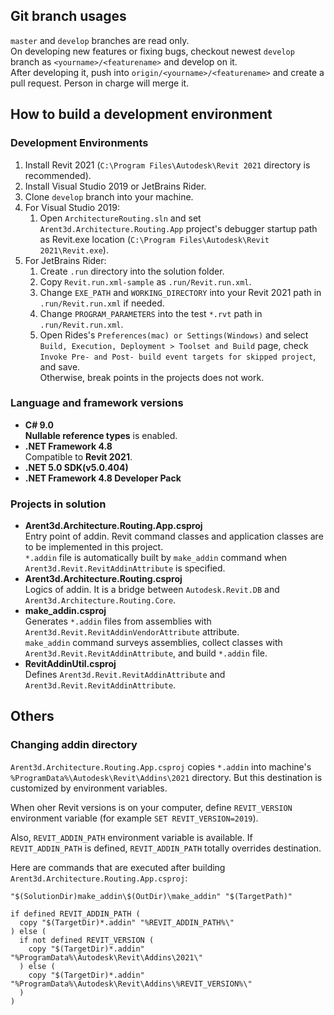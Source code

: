 ## Git branch usages

`master` and `develop` branches are read only.  
On developing new features or fixing bugs, checkout newest `develop` branch as `<yourname>/<featurename>` and develop on it.  
After developing it, push into `origin/<yourname>/<featurename>` and create a pull request. Person in charge will merge it.

## How to build a development environment

### Development Environments

1. Install Revit 2021 (`C:\Program Files\Autodesk\Revit 2021` directory is recommended).
1. Install Visual Studio 2019 or JetBrains Rider.
1. Clone `develop` branch into your machine.
1. For Visual Studio 2019:
	1. Open `ArchitectureRouting.sln` and set `Arent3d.Architecture.Routing.App` project's debugger startup path as Revit.exe location (`C:\Program Files\Autodesk\Revit 2021\Revit.exe`).
1. For JetBrains Rider:
	1. Create `.run` directory into the solution folder.
	1. Copy `Revit.run.xml-sample` as `.run/Revit.run.xml`.
	1. Change `EXE_PATH` and `WORKING_DIRECTORY` into your Revit 2021 path in `.run/Revit.run.xml` if needed.
	1. Change `PROGRAM_PARAMETERS` into the test `*.rvt` path in `.run/Revit.run.xml`.
	1. Open Rides's `Preferences(mac) or Settings(Windows)` and select `Build, Execution, Deployment > Toolset and Build` page, check `Invoke Pre- and Post- build event targets for skipped project`, and save.  
		Otherwise, break points in the projects does not work.

### Language and framework versions

- **C# 9.0**  
	**Nullable reference types** is enabled.
- **.NET Framework 4.8**  
	Compatible to **Revit 2021**.
- **.NET 5.0 SDK(v5.0.404)** 
- **.NET Framework 4.8 Developer Pack** 

### Projects in solution

- **Arent3d.Architecture.Routing.App.csproj**  
	Entry point of addin. Revit command classes and application classes are to be implemented in this project.  
	`*.addin` file is automatically built by `make_addin` command when `Arent3d.Revit.RevitAddinAttribute` is specified.  
- **Arent3d.Architecture.Routing.csproj**  
	Logics of addin. It is a bridge between `Autodesk.Revit.DB` and `Arent3d.Architecture.Routing.Core`.
- **make_addin.csproj**  
	Generates `*.addin` files from assemblies with `Arent3d.Revit.RevitAddinVendorAttribute` attribute.  
	`make_addin` command surveys assemblies, collect classes with `Arent3d.Revit.RevitAddinAttribute`, and build `*.addin` file.
- **RevitAddinUtil.csproj**  
	Defines `Arent3d.Revit.RevitAddinAttribute` and `Arent3d.Revit.RevitAddinAttribute`.

## Others

### Changing addin directory

`Arent3d.Architecture.Routing.App.csproj` copies `*.addin` into machine's `%ProgramData%\Autodesk\Revit\Addins\2021` directory. But this destination is customized by environment variables.

When oher Revit versions is on your computer, define `REVIT_VERSION` environment variable (for example `SET REVIT_VERSION=2019`).  

Also, `REVIT_ADDIN_PATH` environment variable is available. If `REVIT_ADDIN_PATH` is defined, `REVIT_ADDIN_PATH` totally overrides destination.

Here are commands that are executed after building `Arent3d.Architecture.Routing.App.csproj`:

```
"$(SolutionDir)make_addin\$(OutDir)\make_addin" "$(TargetPath)"

if defined REVIT_ADDIN_PATH (
  copy "$(TargetDir)*.addin" "%REVIT_ADDIN_PATH%\"
) else (
  if not defined REVIT_VERSION (
    copy "$(TargetDir)*.addin" "%ProgramData%\Autodesk\Revit\Addins\2021\"
  ) else (
    copy "$(TargetDir)*.addin" "%ProgramData%\Autodesk\Revit\Addins\%REVIT_VERSION%\"
  )
)
```
